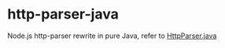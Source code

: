 http-parser-java
===================

Node.js http-parser rewrite in pure Java, refer to [HttpParser.java](https://github.com/InstantWebP2P/node-android/blob/master/app/src/main/java/com/iwebpp/node/HttpParser.java)
